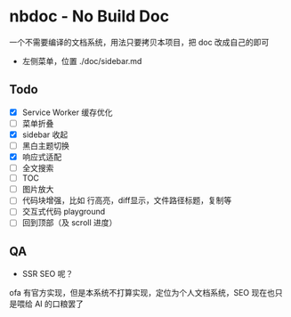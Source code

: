 # nbdoc - No Build Doc

一个不需要编译的文档系统，用法只要拷贝本项目，把 doc 改成自己的即可

- 左侧菜单，位置 ./doc/sidebar.md

## Todo

- [x] Service Worker 缓存优化
- [ ] 菜单折叠
- [x] sidebar 收起
- [ ] 黑白主题切换
- [x] 响应式适配
- [ ] 全文搜索
- [ ] TOC
- [ ] 图片放大
- [ ] 代码块增强，比如 行高亮，diff显示，文件路径标题，复制等
- [ ] 交互式代码 playground
- [ ] 回到顶部（及 scroll 进度）

## QA

- SSR SEO 呢？

ofa 有官方实现，但是本系统不打算实现，定位为个人文档系统，SEO 现在也只是喂给 AI 的口粮罢了

